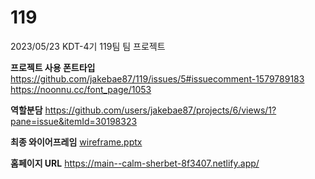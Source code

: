 # 119
2023/05/23 KDT-4기 119팀 팀 프로젝트

**프로젝트 사용 폰트타입**
https://github.com/jakebae87/119/issues/5#issuecomment-1579789183
https://noonnu.cc/font_page/1053


**역할분담**
https://github.com/users/jakebae87/projects/6/views/1?pane=issue&itemId=30198323


**최종 와이어프레임**
[wireframe.pptx](https://github.com/jakebae87/119/files/11718522/wireframe.pptx)

**홈페이지 URL**
https://main--calm-sherbet-8f3407.netlify.app/
